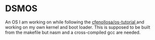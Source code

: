 # DSMOS
An OS I am working on while following the <a href="https://github.com/cfenollosa/os-tutorial"> cfenollosa/os-tutorial </a> and working on my own kernel and boot loader.
This is supposed to be built from the makefile but nasm and a cross-compiled gcc are needed.
